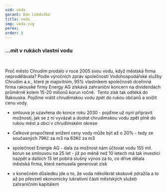 ```yaml
---
uid: voda
garant: Dan Lebduška
title: voda
img: voda.svg
perex:
order: 8
---
```


### ...mít v rukách vlastní vodu

    

Proč město Chrudim prodalo v roce 2005 svou vodu, když městská firma neprodělávala? Podle výročních zpráv společnosti Vodohospodářské služby Chrudim a.s., které je majoritním, 95% vlastníkem společnosti dceřinná firma rakouské firmy Energy AG získává zahraniční koncern na dividendách průměrně kolem 15-20 milionů korun ročně.  Tento zisk tak odtéká do Rakouska. Pojďme vrátit chrudimskou vodu zpět do rukou občanů a snížit cenu vody. 

  

- smlouva je uzavřena do konce roku 2030 - pojďme už nyní připravit možnosti, jak se z ní vyvázat a dostat chrudimskou vodu zpět plně do rukou měst a obcí v chrudimském okrese 

- Celkové propočtené snížení ceny vody může být až o 20% - tedy ze současných 79Kč za m3 na 63Kč za m3 

- společnost Energie AG - dala za možnost nám účtovat vodu 155 mil. korun se smlouvou na 25 let - již po méně než 10 letech má tak investici nazpět a dalších 15 let pobírá slušný výnos za to, co dříve dělala městská firma, které nemusela generovat zisk 

- v konečném důsledku jde o to, že voda několikrát skokově zdražila a to až po převzetí ekonomicky lukrativní části městských služeb zahraničním kapitálem

